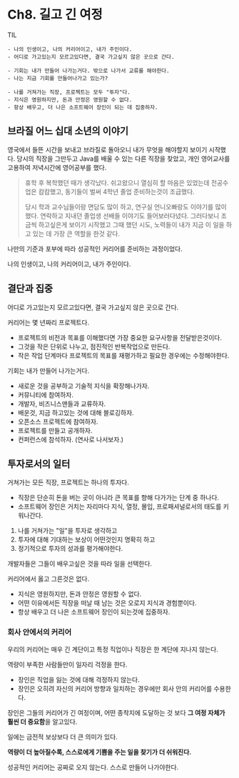# Ch8. 길고 긴 여정

TIL

```
- 나의 인생이고, 나의 커리어이고, 내가 주인이다.
- 어디로 가고있는지 모르고있다면, 결국 가고싶지 않은 곳으로 간다.

- 기회는 내가 만들어 나가는거다. 밖으로 나가서 교류를 해야한다.
- 나는 지금 기회를 만들어나가고 있는가?

- 나를 거쳐가는 직장, 프로젝트는 모두 "투자"다.
- 지식은 영원하지만, 돈과 안정은 영원할 수 없다.
- 항상 배우고, 더 나은 소프트웨어 장인이 되는 데 집중하자.
```

## 브라질 어느 십대 소년의 이야기

영국에서 들뜬 시간을 보내고 브라질로 돌아오니 내가 무엇을 해야할지 보이기 시작했다. 당시의 직장을 그만두고 Java를 배울 수 있는 다른 직장을 찾았고, 개인 영어교사를 고용하여 저녁시간에 영어공부를 했다.

> 휴학 후 복학했던 때가 생각났다. 쉬고왔으니 열심히 할 마음은 있었는데 전공수업은 캄캄했고, 동기들이 벌써 4학년 졸업 준비하는것이 조급했다. 
> 
> 당시 학과 교수님들이랑 면담도 많이 하고, 연구실 언니오빠랑도 이야기를 많이 했다. 연락하고 지내던 졸업생 선배들 이야기도 들어보러다녔다. 그러다보니 조금씩 하고싶은게 보이기 시작했고 그때 했던 시도, 노력들이 내가 지금 이 일을 하고 있는 데 가장 큰 역할을 한것 같다.

나만의 기준과 포부에 따라 성공적인 커리어를 준비하는 과정이었다. 

나의 인생이고, 나의 커리어이고, 내가 주인이다.

## 결단과 집중

어디로 가고있는지 모르고있다면, 결국 가고싶지 않은 곳으로 간다. 

커리어는 몇 년짜리 프로젝트다.

- 프로젝트의 비전과 목표를 이해했다면 가장 중요한 요구사항을 전달받은것이다.
- 그것을 작은 단위로 나누고, 점진적인 반복작업으로 만든다.
- 작은 작업 단계마다 프로젝트의 목표를 재평가하고 필요한 경우에는 수정해야한다.

기회는 내가 만들어 나가는거다. 

- 새로운 것을 공부하고 기술적 지식을 확장해나가자.
- 커뮤니티에 참여하자.
- 개발자, 비즈니스맨들과 교류하자.
- 배운것, 지금 하고있는 것에 대해 블로깅하자.
- 오픈소스 프로젝트에 참여하자.
- 프로젝트를 만들고 공개하자.
- 컨퍼런스에 참석하자. (연사로 나서보자.)

## 투자로서의 일터

거쳐가는 모든 직장, 프로젝트는 하나의 투자다.

- 직장은 단순히 돈을 버는 곳이 아니라 큰 목표를 향해 다가가는 단계 중 하나다.
- 소프트웨어 장인은 거치는 자리마다 지식, 열정, 몰입, 프로패셔널로서의 태도를 키워나간다.

1. 나를 거쳐가는 "일"을 투자로 생각하고
2. 투자에 대해 기대하는 보상이 어떤것인지 명확히 하고
3. 정기적으로 투자의 성과를 평가해야한다.

개발자들은 그들이 배우고싶은 것을 따라 일을 선택한다.

커리어에서 옳고 그른것은 없다.

- 지식은 영원하지만, 돈과 안정은 영원할 수 없다.
- 어떤 이유에서든 직장을 떠날 때 남는 것은 오로지 지식과 경험뿐이다.
- 항상 배우고 더 나은 소프트웨어 장인이 되는것에 집중하자.

### 회사 안에서의 커리어

우리의 커리어는 매우 긴 계단이고 특정 직업이나 직장은 한 계단에 지나지 않는다.

역량이 부족한 사람들만이 일자리 걱정을 한다.

- 장인은 직업을 잃는 것에 대해 걱정하지 않는다.
- 장인은 오히려 자신의 커리어 방향과 일치하는 경우에만 회사 안의 커리어를 수용한다.

장인은 그들의 커리어가 긴 여정이며, 어떤 종착지에 도달하는 것 보다 **그 여정 자체가 훨씬 더 중요함**을 알고있다.

일에는 금전적 보상보다 더 큰 의미가 있다.

**역량이 더 높아질수록, 스스로에게 기쁨을 주는 일을 찾기가 더 쉬워진다.**

성공적인 커리어는 공짜로 오지 않는다. 스스로 만들어 나가야한다.
